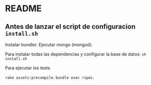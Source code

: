 # README

## Antes de lanzar el script de configuracion `install.sh`

Instalar bundler.
Ejecutar mongo (mongod).

Para instalar todas las dependencias y configurar la base de datos: `sh install.sh`

Para ejecutar los tests.

`rake assets:precompile`.
`bundle exec rspec`.
